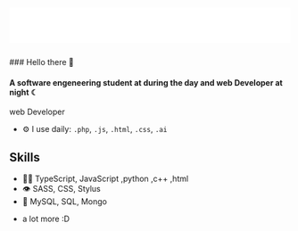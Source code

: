 <h1 align="center">
  <img src="https://raw.githubusercontent.com/martonlederer/martonlederer/master/name.svg" alt="shehap sherif" />
</h1>
### Hello there 👋

#### A software engeneering student at during the day and web Developer at night ☾

web Developer

- ⚙️ I use daily: `.php`, `.js`, `.html`, `.css`, `.ai`

## Skills
- 👨‍💻 TypeScript, JavaScript ,python ,c++ ,html
- 👁️ SASS, CSS, Stylus
- 💽 MySQL, SQL, Mongo
+ a lot more :D
